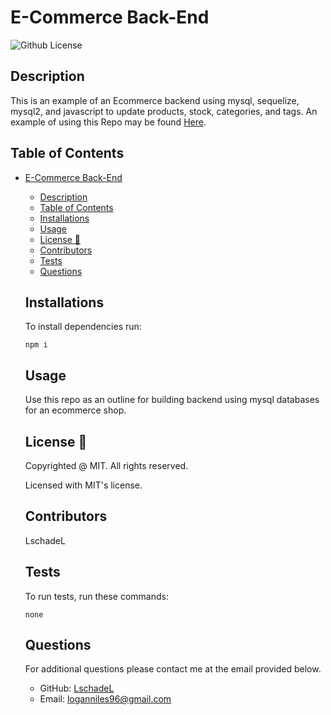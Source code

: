 # E-Commerce Back-End
  ![Github License](https://img.shields.io/badge/license-MIT-yellowgreen.svg)


  ## Description

  This is an example of an Ecommerce backend using mysql, sequelize, mysql2, and javascript to update products, stock, categories, and tags.
  An example of using this Repo may be found [Here](https://youtu.be/zOiMqy8pYPw).

  ## Table of Contents

- [E-Commerce Back-End](#e-commerce-back-end)
  - [Description](#description)
  - [Table of Contents](#table-of-contents)
  - [Installations](#installations)
  - [Usage](#usage)
  - [License 📛](#license-)
  - [Contributors](#contributors)
  - [Tests](#tests)
  - [Questions](#questions)
  
  ## Installations

  To install dependencies run:

  ```
  npm i
  ```

  ## Usage

  Use this repo as an outline for building backend using mysql databases for an ecommerce shop.

  ## License 📛 

    Copyrighted @ MIT. All rights reserved.

    Licensed with MIT's license.

  ## Contributors

  LschadeL

  ## Tests

  To run tests, run these commands:

  ```
  none
  ```

  ## Questions

  For additional questions please contact me at the email provided below. 

  - GitHub: [LschadeL](https://github.com/LschadeL/)
  - Email:  loganniles96@gmail.com
